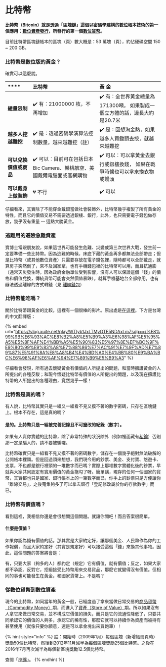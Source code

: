 # 比特幣

**比特幣（Bitcoin）就是透過「**[**區塊鏈**](chain.md)**」這個以密碼學建構的數位帳本技術的第一個應用：**[**數位資產發行**](tong/)**，所發行的第一個**[**數位貨幣**](digital-assets.md)**。**

目前比特幣區塊鏈帳本的區塊（頁）數大概是：53 萬塊（頁），約佔硬碟空間 150 ~ 200 GB。

### 比特幣是數位版的黃金？

確實可以這麼說。

| \*\*\*\* | **比特幣** | **黃    金** |
| :--- | :--- | :--- |
| **總量限制** | ✔️ 有：21000000 枚，不再增加 | ✔️ 有：全世界黃金總量為171300噸， 如果製成一個立方體的話，邊長大約是20.7米 |
| **越多人挖越難挖** | ✔️ 是：透過密碼學演算法控制數量，越來越難挖（註） | ✔️ 是：回想淘金熱，如果越多人買鋤頭去挖，就越來越難挖 |
| **可以兌換價值或商品** | ✔️ 可以：目前可在包括日本 Bic Camera、樂桃航空、美國戴爾電腦面或官網購物 | ✔️ 可以：可以拿黃金去銀行或銀樓換錢， 如果在戰爭時候也可以拿來換衣物或饅頭 |
| **可以戴身上做裝飾** | 💔 不行 | ✔️ 可以 |

仔細看來，其實除了不能穿金戴銀當做社會裝飾外，比特幣幾乎複製了所有黃金的特性，而且它的價值交易不需要透過銀樓、銀行，此外，也只需要電子錢包做存放，幾乎沒有重量 -- 這點大勝黃金。

### 逃難用的避險急難資產

寶博士常跟朋友說，如果這世界可能發生危難、災變或第三次世界大戰，發生前一定要準備一些比特幣。因為逃難的時候，床底下藏的黃金再多都無法全部帶走；但是比特幣（或其他數位資產）只需要存放在電子錢包裡，隨時都可以全部戴走，就算房子突然倒了，來不及回家拿，也有手機錢包裡的比特幣可以用，而且抗通膨（通常天災發生時，因為政府金融單位受到影響，沒有人可以保證這個「錢」的價格和價值兌換，傳統貨幣可能會突然價值暴跌）。就算手機基地台全部停用，也有辦法透過離線的方式轉錢（見 [離線錢包](cold-wallet/diy-zi-leng-bao-android-ban.md)）

### 比特幣能吃嗎？

關於比特幣跟黃金的比較，這裡有一個很棒的影片。原出處是[在這裡](https://www.youtube.com/watch?v=YHjYt6Jm5j8)。下方是台灣的中文翻譯版：

{% embed url="https://vlog.xuite.net/play/WTIyb1JxLTMyOTE5NDAxLmZsdg==/%E8%99%9B%E6%93%AC%E8%B2%A8%E5%B9%A3%E6%98%AF%E5%95%A5%E5%8F%AF%E4%BB%A5%E5%90%83%E5%97%8E%EF%BC%9F%E9%80%99%E9%83%A8%E7%88%86%E7%AC%91%E7%9F%AD%E7%89%87%E5%91%8A%E8%A8%B4%E4%BD%A0%E4%BB%80%E9%BA%BC%E6%98%AF%E6%AF%94%E7%89%B9%E5%B9%A3" %}

仔細看會發現，所有過去懷疑黃金有價值的人所提出的問題，和當時擁護黃金的人所提出的各種反駁；和現今懷疑比特幣有價值的人所提出的問題，以及現在擁護比特幣的人所提出的各種理由，竟然幾乎一樣！

### 比特幣是真的嗎？

有人說，比特幣其實只是一組又一組看不見又摸不著的數字密碼，只存在區塊鏈上。根本不存在，這是真的嗎？

#### 是的。比特幣只是一組被完善記錄且不可竄改的紀錄（數字）。

如果有人賣你實體的比特幣，除了非常特殊的狀況除外（例如裡面藏有[私鑰](wallet/si/)）否則那一定是騙人的，請不要被騙囉。

比特幣確實只是一組看不見又摸不著的密碼數字，儲存在一個幾乎絕對無法破解的公開帳本裡頭。但是回過頭來想想，我們現今用的鈔票、美金、支付寶、悠遊卡、支票，不也都是銀行裡頭的一堆數字而已嗎？實際上那堆數字實體化後的鈔票，早就與大家共同認定有實用價值的黃金拖勾了呀。簡單講，現存的任何一個國家的貨幣，其實都也只是國家、銀行帳本上的一筆數字而已，你手上的鈔票只是方便讓你「離線交易」，之後蒐集夠多了可以拿去銀行「登記修改屬於你的存款數字」而已。

### 比特幣有價值嗎？

看到這裡，我相信你還是會很想問這個問題。就讓你問吧！而且答案很簡單。

#### 什麼是價值？

如果你認為錢有價值的話，那其實是大家約定好，讓那個美金、人民幣作為你的工作報償，而且大家約定好（其實是規定好）可以接受這個「錢」來換其他事物。因此，這個問題的答案將會是：

有，只要大家（夠多的人）都約定（規定）它有價值，就有價值；反之，如果大家都不承認、反對它，拒絕接受比特幣用來交易貨品，那麼它就變得沒有價值。但相同的事也可能發生在黃金，和國家貨幣上。不是嗎？

### 從數位貨幣到數位資產

現今的比特幣，如同當年的黃金一般，已經度過了拿來當做日常交易的[商品貨幣（Commodity Money）](https://zh.wikipedia.org/wiki/%E5%95%86%E5%93%81%E8%B2%A8%E5%B9%A3)期，而進入了[資產（Store of Value）](https://en.wikipedia.org/wiki/Store_of_value)期。所以如果沒有人拿它來做日常交易，並不構成它價值的損失，而只是它的流通性降低了，只要共同承認它的價值的人夠多，承認它的稀有性，那麼它就可以持續作為資產而被持有甚至使用（就像只要你願意，還是可以拿金塊出來買跑車）！

{% hint style="info" %}
註：開始時（2009年1月）每個區塊（新增帳冊頁時）獎勵50個比特幣，然後到2012年11月減半為每個區塊獎勵25個比特幣。之後在2016年7月再次減半為每個新區塊獎勵12.5個比特幣。  
  
查閱「[挖礦](wa/)」。
{% endhint %}







